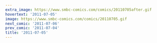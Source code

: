 ```yaml
---
extra_image: https://www.smbc-comics.com/comics/20110705after.gif
hovertext: '2011-07-05'
image: https://www.smbc-comics.com/comics/20110705.gif
next_comic: '2011-07-06'
prev_comic: '2011-07-04'
title: '2011-07-05'
---
```


